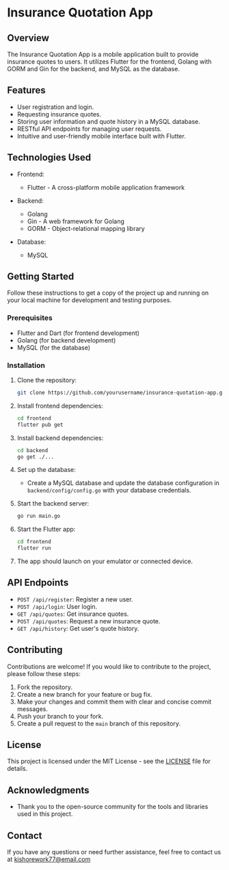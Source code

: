 # Insurance Quotation App

## Overview

The Insurance Quotation App is a mobile application built to provide insurance quotes to users. It utilizes Flutter for the frontend, Golang with GORM and Gin for the backend, and MySQL as the database.

## Features

- User registration and login.
- Requesting insurance quotes.
- Storing user information and quote history in a MySQL database.
- RESTful API endpoints for managing user requests.
- Intuitive and user-friendly mobile interface built with Flutter.

## Technologies Used

- Frontend:
  - Flutter - A cross-platform mobile application framework

- Backend:
  - Golang
  - Gin - A web framework for Golang
  - GORM - Object-relational mapping library

- Database:
  - MySQL

## Getting Started

Follow these instructions to get a copy of the project up and running on your local machine for development and testing purposes.

### Prerequisites

- Flutter and Dart (for frontend development)
- Golang (for backend development)
- MySQL (for the database)

### Installation

1. Clone the repository:

   ```bash
   git clone https://github.com/yourusername/insurance-quotation-app.git
   ```

2. Install frontend dependencies:

   ```bash
   cd frontend
   flutter pub get
   ```

3. Install backend dependencies:

   ```bash
   cd backend
   go get ./...
   ```

4. Set up the database:
   - Create a MySQL database and update the database configuration in `backend/config/config.go` with your database credentials.

5. Start the backend server:

   ```bash
   go run main.go
   ```

6. Start the Flutter app:

   ```bash
   cd frontend
   flutter run
   ```

7. The app should launch on your emulator or connected device.

## API Endpoints

- `POST /api/register`: Register a new user.
- `POST /api/login`: User login.
- `GET /api/quotes`: Get insurance quotes.
- `POST /api/quotes`: Request a new insurance quote.
- `GET /api/history`: Get user's quote history.

## Contributing

Contributions are welcome! If you would like to contribute to the project, please follow these steps:

1. Fork the repository.
2. Create a new branch for your feature or bug fix.
3. Make your changes and commit them with clear and concise commit messages.
4. Push your branch to your fork.
5. Create a pull request to the `main` branch of this repository.

## License

This project is licensed under the MIT License - see the [LICENSE](LICENSE) file for details.

## Acknowledgments

- Thank you to the open-source community for the tools and libraries used in this project.

## Contact

If you have any questions or need further assistance, feel free to contact us at kishorework77@email.com
